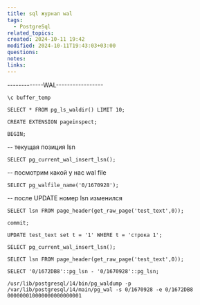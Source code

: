 ```yaml
---
title: sql журнал wal
tags:
  - PostgreSql
related_topics: 
created: 2024-10-11 19:42
modified: 2024-10-11T19:43:03+03:00
questions: 
notes: 
links: 
---
```



-------------WAL-----------------

```
\c buffer_temp

SELECT * FROM pg_ls_waldir() LIMIT 10;

CREATE EXTENSION pageinspect;

BEGIN;
```

-- текущая позиция lsn

```
SELECT pg_current_wal_insert_lsn();
```

-- посмотрим какой у нас wal file

```
SELECT pg_walfile_name('0/1670928');
```

-- после UPDATE номер lsn изменился

```
SELECT lsn FROM page_header(get_raw_page('test_text',0));

commit;

UPDATE test_text set t = '1' WHERE t = 'строка 1';

SELECT pg_current_wal_insert_lsn();

SELECT lsn FROM page_header(get_raw_page('test_text',0));

SELECT '0/1672DB8'::pg_lsn - '0/1670928'::pg_lsn;

/usr/lib/postgresql/14/bin/pg_waldump -p /var/lib/postgresql/14/main/pg_wal -s 0/1670928 -e 0/1672DB8 000000010000000000000001
```